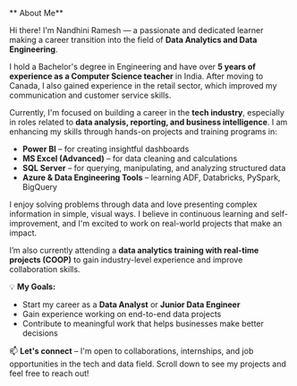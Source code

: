 ** About Me**

Hi there! I'm Nandhini Ramesh — a passionate and dedicated learner making a career transition into the field of **Data Analytics and Data Engineering**.

I hold a Bachelor's degree in Engineering and have over **5 years of experience as a Computer Science teacher** in India. After moving to Canada, I also gained experience in the retail sector, which improved my communication and customer service skills.

Currently, I'm focused on building a career in the **tech industry**, especially in roles related to **data analysis, reporting, and business intelligence**. I am enhancing my skills through hands-on projects and training programs in:

-  **Power BI** – for creating insightful dashboards
-  **MS Excel (Advanced)** – for data cleaning and calculations
-  **SQL Server** – for querying, manipulating, and analyzing structured data
-  **Azure & Data Engineering Tools** – learning ADF, Databricks, PySpark, BigQuery

I enjoy solving problems through data and love presenting complex information in simple, visual ways. I believe in continuous learning and self-improvement, and I'm excited to work on real-world projects that make an impact.

I’m also currently attending a **data analytics training with real-time projects (COOP)** to gain industry-level experience and improve collaboration skills.

💡 **My Goals:**
- Start my career as a **Data Analyst** or **Junior Data Engineer**
- Gain experience working on end-to-end data projects
- Contribute to meaningful work that helps businesses make better decisions

📫 **Let's connect** – I'm open to collaborations, internships, and job opportunities in the tech and data field. Scroll down to see my projects and feel free to reach out!


